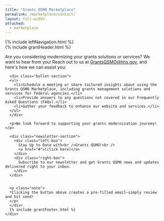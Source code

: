 ```yaml
---
title: "Grants QSMO Marketplace"
permalink: /marketplace/contact/
layout: full-width
attached:
  - marketplace
---
```


<div class="grid-container">
  <div id="esgms-header" class="grid-row">
    {% include leftNavigation.html %}
    <div class="column-left desktop:grid-col-9">
      {% include grantHeader.html %}
      <div class="home-content">
          <p>
      Are you considering modernizing your grants solutions or services? We want to hear from you! Reach out to us at
      <a class="email-link" href="mailto:GrantsQSMO@hhs.gov">GrantsQSMO@hhs.gov</a>, and here's how we can assist you:
      </p>

      <div class="bullet-section">
      <ul>
        <li>Schedule a meeting or share tailored insights about using the Grants QSMO Marketplace, including grants management solutions and services for federal agencies.</li>
        <li>Provide answers to any questions not covered in our Frequently Asked Questions (FAQs).</li>
        <li>Gather your feedback to enhance our website and services.</li>
      </ul>
      </div>

      <p>We look forward to supporting your grants modernization journey!</p>

      <div class="newsletter-section">
        <div class="left-box">
          Stay Up to Date with<br />Grants QSMO!<br />
          <a href="#">(click here)</a>
        </div>
        <div class="right-box">
          Subscribe to our newsletter and get Grants QSMO news and updates delivered right to your inbox.
        </div>
      </div>


      <p class="note">
      *Clicking the button above creates a pre-filled email—simply review and hit send!
      </p>
      </div>
      {% include grantFooter.html %}
    </div>
  </div>
</div>
